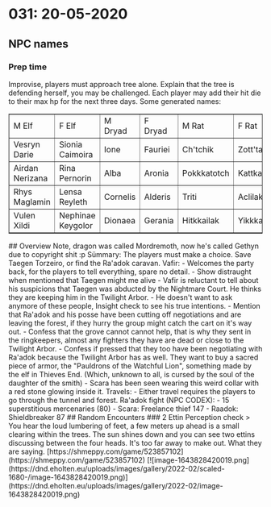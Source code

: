 # 031: 20-05-2020
## NPC names
### Prep time
Improvise, players must approach tree alone. Explain that the tree is defending herself, you may be challenged. Each player may add their hit die to their max hp for the next three days.
Some generated names:
<table border="1" id="bkmrk-m-elf-f-elf-m-dryad-" style="border-collapse: collapse; width: 100%; height: 238px;"><tbody><tr style="height: 29px;"><td style="width: 12.5%; height: 29px;">M Elf</td><td style="width: 12.5%; height: 29px;">F Elf</td><td style="width: 12.5%; height: 29px;">M Dryad</td><td style="width: 12.5%; height: 29px;">F Dryad</td><td style="width: 12.5%; height: 29px;">M Rat</td><td style="width: 12.5%; height: 29px;">F Rat</td><td style="width: 12.5%; height: 29px;">M Mole</td><td style="width: 12.5%; height: 29px;">F Mole</td></tr><tr style="height: 45px;"><td style="width: 12.5%; height: 45px;">Vesryn Darie</td><td style="width: 12.5%; height: 45px;">Sionia Caimoira</td><td style="width: 12.5%; height: 45px;">Ione</td><td style="width: 12.5%; height: 45px;">Fauriei</td><td style="width: 12.5%; height: 45px;">Ch'tchik</td><td style="width: 12.5%; height: 45px;">Zott'ta</td><td style="width: 12.5%; height: 45px;">Molenin </td><td style="width: 12.5%; height: 45px;">Rykov</td></tr><tr style="height: 45px;"><td style="width: 12.5%; height: 45px;">Airdan Nerizana</td><td style="width: 12.5%; height: 45px;">Rina Pernorin</td><td style="width: 12.5%; height: 45px;">Alba</td><td style="width: 12.5%; height: 45px;">Aronia</td><td style="width: 12.5%; height: 45px;">Pokkkatotch</td><td style="width: 12.5%; height: 45px;">Kattkarokk</td><td style="width: 12.5%; height: 45px;">Molachev </td><td style="width: 12.5%; height: 45px;">Alania</td></tr><tr style="height: 45px;"><td style="width: 12.5%; height: 45px;">Rhys Maglamin</td><td style="width: 12.5%; height: 45px;">Lensa Reyleth</td><td style="width: 12.5%; height: 45px;">Cornelis</td><td style="width: 12.5%; height: 45px;">Alderis</td><td style="width: 12.5%; height: 45px;">Triti</td><td style="width: 12.5%; height: 45px;">Aclilak</td><td style="width: 12.5%; height: 45px;">Vladok</td><td style="width: 12.5%; height: 45px;">Strazny</td></tr><tr style="height: 45px;"><td style="width: 12.5%; height: 45px;">Vulen Xildi</td><td style="width: 12.5%; height: 45px;">Nephinae Keygolor</td><td style="width: 12.5%; height: 45px;">Dionaea</td><td style="width: 12.5%; height: 45px;">Gerania</td><td style="width: 12.5%; height: 45px;">Hitkkailak</td><td style="width: 12.5%; height: 45px;">Yikkka'r</td><td style="width: 12.5%; height: 45px;">Voldav</td><td style="width: 12.5%; height: 45px;">Chevnik</td></tr><tr style="height: 29px;"><td style="width: 12.5%; height: 29px;">Aias Biren</td><td style="width: 12.5%; height: 29px;">Aila Krisfiel</td><td style="width: 12.5%; height: 29px;">Mapelia</td><td style="width: 12.5%; height: 29px;">Fernia</td><td style="width: 12.5%; height: 29px;">Tre'kee</td><td style="width: 12.5%; height: 29px;">Tinchek</td><td style="width: 12.5%; height: 29px;">Rasolov</td><td style="width: 12.5%; height: 29px;">Aya</td></tr></tbody></table>
## Overview
Note, dragon was called Mordremoth, now he's called Gethyn due to copyright shit :p
Sümmary: The players must make a choice. Save Taegen Torzeiro, or find the Ra'adok caravan.
Vafir:
- Welcomes the party back, for the players to tell everything, spare no detail. 
    - Show distraught when mentioned that Taegen might me alive
- Vafir is reluctant to tell about his suspicions that Taegen was abducted by the Nightmare Court. He thinks they are keeping him in the Twilight Arbor. 
    - He doesn't want to ask anymore of these people, Insight check to see his true intentions.
- Mention that Ra'adok and his posse have been cutting off negotiations and are leaving the forest, if they hurry the group might catch the cart on it's way out. 
    - Confess that the grove cannot cannot help, that is why they sent in the ringkeepers, almost any fighters they have are dead or close to the Twilight Arbor.
    - Confess if pressed that they too have been negotiating with Ra'adok because the Twilight Arbor has as well. They want to buy a sacred piece of armor, the "Pauldrons of the Watchful Lion", something made by the elf in Thieves End. (Which, unknown to all, is cursed by the soul of the daughter of the smith)
- Scara has been seen wearing this weird collar with a red stone glowing inside it.
Travels:
- Either travel requires the players to go through the tunnel and forest.
Ra'adok fight (NPC CODEX):
- 15 superstitious mercenaries (80)
- Scara: Freelance thief 147
- Raadok: Shieldbreaker 87
## Random Encounters
### 2 Ettin
Perception check
> You hear the loud lumbering of feet, a few meters up ahead is a small clearing within the trees. The sun shines down and you can see two ettins discussing between the four heads. It's too far away to make out. What they are saying.
[https://shmeppy.com/game/523857102](https://shmeppy.com/game/523857102)
[![image-1643828420019.png](https://dnd.eholten.eu/uploads/images/gallery/2022-02/scaled-1680-/image-1643828420019.png)](https://dnd.eholten.eu/uploads/images/gallery/2022-02/image-1643828420019.png)
